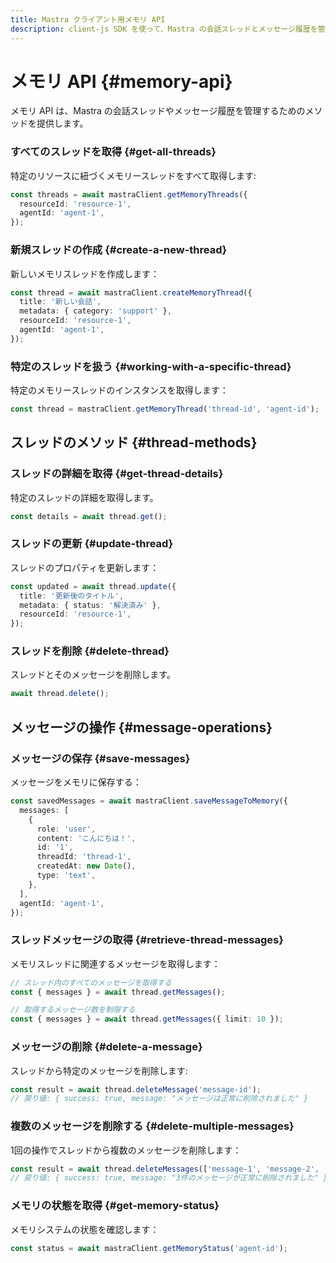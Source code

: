 ```yaml
---
title: Mastra クライアント用メモリ API
description: client-js SDK を使って、Mastra の会話スレッドとメッセージ履歴を管理する方法を学びましょう。
---
```


# メモリ API \{#memory-api\}

メモリ API は、Mastra の会話スレッドやメッセージ履歴を管理するためのメソッドを提供します。

### すべてのスレッドを取得 \{#get-all-threads\}

特定のリソースに紐づくメモリースレッドをすべて取得します:

```typescript
const threads = await mastraClient.getMemoryThreads({
  resourceId: 'resource-1',
  agentId: 'agent-1',
});
```

### 新規スレッドの作成 \{#create-a-new-thread\}

新しいメモリスレッドを作成します：

```typescript
const thread = await mastraClient.createMemoryThread({
  title: '新しい会話',
  metadata: { category: 'support' },
  resourceId: 'resource-1',
  agentId: 'agent-1',
});
```

### 特定のスレッドを扱う \{#working-with-a-specific-thread\}

特定のメモリースレッドのインスタンスを取得します：

```typescript
const thread = mastraClient.getMemoryThread('thread-id', 'agent-id');
```

## スレッドのメソッド \{#thread-methods\}

### スレッドの詳細を取得 \{#get-thread-details\}

特定のスレッドの詳細を取得します。

```typescript
const details = await thread.get();
```

### スレッドの更新 \{#update-thread\}

スレッドのプロパティを更新します：

```typescript
const updated = await thread.update({
  title: '更新後のタイトル',
  metadata: { status: '解決済み' },
  resourceId: 'resource-1',
});
```

### スレッドを削除 \{#delete-thread\}

スレッドとそのメッセージを削除します。

```typescript
await thread.delete();
```

## メッセージの操作 \{#message-operations\}

### メッセージの保存 \{#save-messages\}

メッセージをメモリに保存する：

```typescript
const savedMessages = await mastraClient.saveMessageToMemory({
  messages: [
    {
      role: 'user',
      content: 'こんにちは！',
      id: '1',
      threadId: 'thread-1',
      createdAt: new Date(),
      type: 'text',
    },
  ],
  agentId: 'agent-1',
});
```

### スレッドメッセージの取得 \{#retrieve-thread-messages\}

メモリスレッドに関連するメッセージを取得します：

```typescript
// スレッド内のすべてのメッセージを取得する
const { messages } = await thread.getMessages();

// 取得するメッセージ数を制限する
const { messages } = await thread.getMessages({ limit: 10 });
```

### メッセージの削除 \{#delete-a-message\}

スレッドから特定のメッセージを削除します:

```typescript
const result = await thread.deleteMessage('message-id');
// 戻り値: { success: true, message: "メッセージは正常に削除されました" }
```

### 複数のメッセージを削除する \{#delete-multiple-messages\}

1回の操作でスレッドから複数のメッセージを削除します：

```typescript
const result = await thread.deleteMessages(['message-1', 'message-2', 'message-3']);
// 戻り値: { success: true, message: "3件のメッセージが正常に削除されました" }
```

### メモリの状態を取得 \{#get-memory-status\}

メモリシステムの状態を確認します：

```typescript
const status = await mastraClient.getMemoryStatus('agent-id');
```
